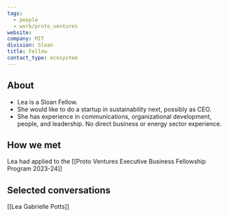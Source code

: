 ```yaml
---
tags:
  - people
  - work/proto_ventures
website: 
company: MIT
division: Sloan
title: Fellow
contact_type: ecosystem
---
```

## About
- Lea is a Sloan Fellow.
- She would like to do a startup in sustainability next, possibly as CEO.
- She has experience in communications, organizational development, people, and leadership. No direct business or energy sector experience.

## How we met
Lea had applied to the [[Proto Ventures Executive Business Fellowship Program 2023-24]]

## Selected conversations
[[Lea Gabrielle Potts]]